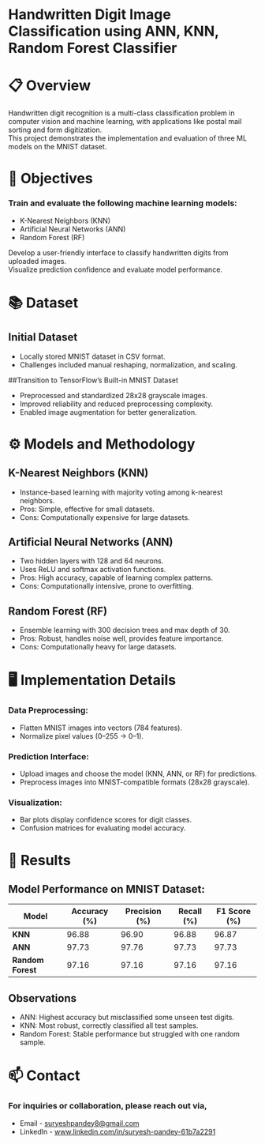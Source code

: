 # Handwritten Digit Image Classification using ANN, KNN, Random Forest Classifier

# 📋 Overview

Handwritten digit recognition is a multi-class classification problem in computer vision and machine learning, with applications like postal mail sorting and form digitization.<br>
This project demonstrates the implementation and evaluation of three ML models on the MNIST dataset.

# 🎯 Objectives

### Train and evaluate the following machine learning models:<br>
- K-Nearest Neighbors (KNN)<br>
- Artificial Neural Networks (ANN)<br>
- Random Forest (RF)<br>

Develop a user-friendly interface to classify handwritten digits from uploaded images.<br>
Visualize prediction confidence and evaluate model performance.

# 📚 Dataset

## Initial Dataset
- Locally stored MNIST dataset in CSV format.<br>
- Challenges included manual reshaping, normalization, and scaling.<br>

##Transition to TensorFlow’s Built-in MNIST Dataset
- Preprocessed and standardized 28x28 grayscale images.<br>
- Improved reliability and reduced preprocessing complexity.<br>
- Enabled image augmentation for better generalization.<br>

# ⚙️ Models and Methodology

## K-Nearest Neighbors (KNN)
- Instance-based learning with majority voting among k-nearest neighbors.<br>
- Pros: Simple, effective for small datasets.<br>
- Cons: Computationally expensive for large datasets.<br>
## Artificial Neural Networks (ANN)
- Two hidden layers with 128 and 64 neurons.<br>
- Uses ReLU and softmax activation functions.<br>
- Pros: High accuracy, capable of learning complex patterns.<br>
- Cons: Computationally intensive, prone to overfitting.<br>
## Random Forest (RF)
- Ensemble learning with 300 decision trees and max depth of 30.<br>
- Pros: Robust, handles noise well, provides feature importance.<br>
- Cons: Computationally heavy for large datasets.<br>

# 🖥️ Implementation Details

### Data Preprocessing:<br>
- Flatten MNIST images into vectors (784 features).<br>
- Normalize pixel values (0–255 → 0–1).<br>
### Prediction Interface:<br>
- Upload images and choose the model (KNN, ANN, or RF) for predictions.<br>
- Preprocess images into MNIST-compatible formats (28x28 grayscale).<br>
### Visualization:<br>
- Bar plots display confidence scores for digit classes.<br>
- Confusion matrices for evaluating model accuracy.<br>

# 🚀 Results

## Model Performance on MNIST Dataset:

| Model           | Accuracy (%) | Precision (%) | Recall (%) | F1 Score (%) |
|------------------|-------------|---------------|------------|--------------|
| **KNN**         | 96.88       | 96.90         | 96.88      | 96.87        |
| **ANN**         | 97.73       | 97.76         | 97.73      | 97.73        |
| **Random Forest**| 97.16       | 97.16         | 97.16      | 97.16        |


## Observations
- ANN: Highest accuracy but misclassified some unseen test digits.<br>
- KNN: Most robust, correctly classified all test samples.<br>
- Random Forest: Stable performance but struggled with one random sample.<br>

# 📫 Contact
### For inquiries or collaboration, please reach out via,
- Email - suryeshpandey8@gmail.com
- LinkedIn - www.linkedin.com/in/suryesh-pandey-61b7a2291


